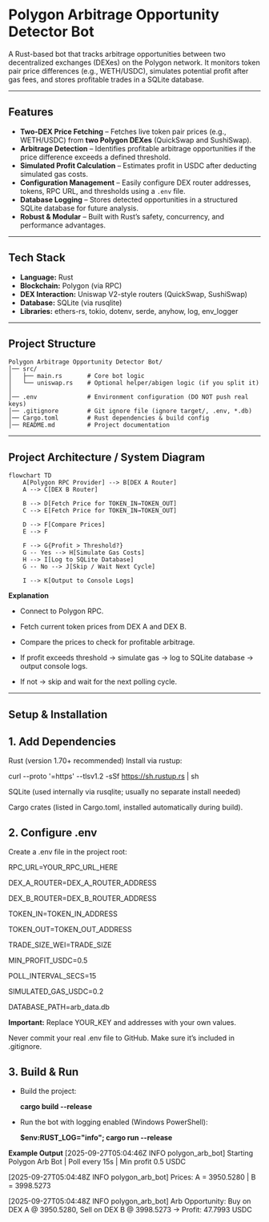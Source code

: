 # Polygon Arbitrage Opportunity Detector Bot

A Rust-based bot that tracks arbitrage opportunities between two decentralized exchanges (DEXes) on the Polygon network. It monitors token pair price differences (e.g., WETH/USDC), simulates potential profit after gas fees, and stores profitable trades in a SQLite database.

---

## Features

- **Two-DEX Price Fetching** – Fetches live token pair prices (e.g., WETH/USDC) from **two Polygon DEXes** (QuickSwap and SushiSwap).  
- **Arbitrage Detection** – Identifies profitable arbitrage opportunities if the price difference exceeds a defined threshold.  
- **Simulated Profit Calculation** – Estimates profit in USDC after deducting simulated gas costs.  
- **Configuration Management** – Easily configure DEX router addresses, tokens, RPC URL, and thresholds using a `.env` file.  
- **Database Logging** – Stores detected opportunities in a structured SQLite database for future analysis.  
- **Robust & Modular** – Built with Rust’s safety, concurrency, and performance advantages.  

---

## Tech Stack

- **Language:** Rust  
- **Blockchain:** Polygon (via RPC)  
- **DEX Interaction:** Uniswap V2-style routers (QuickSwap, SushiSwap)  
- **Database:** SQLite (via rusqlite)  
- **Libraries:** ethers-rs, tokio, dotenv, serde, anyhow, log, env_logger  

---

## Project Structure

```plaintext
Polygon Arbitrage Opportunity Detector Bot/
│── src/
│   ├── main.rs       # Core bot logic
│   └── uniswap.rs    # Optional helper/abigen logic (if you split it)
│
│── .env              # Environment configuration (DO NOT push real keys)
│── .gitignore        # Git ignore file (ignore target/, .env, *.db)
│── Cargo.toml        # Rust dependencies & build config
│── README.md         # Project documentation
```

---

## Project Architecture / System Diagram


```mermaid
flowchart TD
    A[Polygon RPC Provider] --> B[DEX A Router]
    A --> C[DEX B Router]

    B --> D[Fetch Price for TOKEN_IN→TOKEN_OUT]
    C --> E[Fetch Price for TOKEN_IN→TOKEN_OUT]

    D --> F[Compare Prices]
    E --> F

    F --> G{Profit > Threshold?}
    G -- Yes --> H[Simulate Gas Costs]
    H --> I[Log to SQLite Database]
    G -- No --> J[Skip / Wait Next Cycle]

    I --> K[Output to Console Logs]                                                                                               
```

 **Explanation**

- Connect to Polygon RPC.

- Fetch current token prices from DEX A and DEX B.

- Compare the prices to check for profitable arbitrage.

- If profit exceeds threshold → simulate gas → log to SQLite database → output console logs.

- If not → skip and wait for the next polling cycle.

---

## Setup & Installation

## 1. Add Dependencies

Rust (version 1.70+ recommended)
Install via rustup:

curl --proto '=https' --tlsv1.2 -sSf https://sh.rustup.rs | sh


SQLite (used internally via rusqlite; usually no separate install needed)

Cargo crates (listed in Cargo.toml, installed automatically during build).

## 2. Configure .env

Create a .env file in the project root:

RPC_URL=YOUR_RPC_URL_HERE

DEX_A_ROUTER=DEX_A_ROUTER_ADDRESS

DEX_B_ROUTER=DEX_B_ROUTER_ADDRESS

TOKEN_IN=TOKEN_IN_ADDRESS

TOKEN_OUT=TOKEN_OUT_ADDRESS

TRADE_SIZE_WEI=TRADE_SIZE

MIN_PROFIT_USDC=0.5

POLL_INTERVAL_SECS=15

SIMULATED_GAS_USDC=0.2

DATABASE_PATH=arb_data.db



**Important:** Replace YOUR_KEY and addresses with your own values.

Never commit your real .env file to GitHub. Make sure it’s included in .gitignore.


## 3. Build & Run

- Build the project:

  **cargo build --release**


- Run the bot with logging enabled (Windows PowerShell):

  **$env:RUST_LOG="info"; cargo run --release**

**Example Output**
[2025-09-27T05:04:46Z INFO  polygon_arb_bot] Starting Polygon Arb Bot | Poll every 15s | Min profit 0.5 USDC

[2025-09-27T05:04:48Z INFO  polygon_arb_bot] Prices: A = 3950.5280 | B = 3998.5273

[2025-09-27T05:04:48Z INFO  polygon_arb_bot]  Arb Opportunity: Buy on DEX A @ 3950.5280, Sell on DEX B @ 3998.5273 → Profit: 47.7993 USDC









